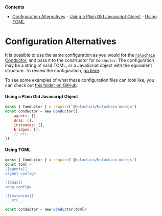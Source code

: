 <!-- START doctoc generated TOC please keep comment here to allow auto update -->
<!-- DON'T EDIT THIS SECTION, INSTEAD RE-RUN doctoc TO UPDATE -->
**Contents**

- [Configuration Alternatives](#configuration-alternatives)
      - [Using a Plain Old Javascript Object](#using-a-plain-old-javascript-object)
      - [Using TOML](#using-toml)

<!-- END doctoc generated TOC please keep comment here to allow auto update -->

# Configuration Alternatives

It is possible to use the same configuration as you would for the [`holochain` Conductor](./production_conductor.md), and pass it to the constructor for `Conductor`. The configuration may be a string of valid TOML, or a JavaScript object with the equivalent structure. To review the configuration, [go here](./intro_to_toml_config.md).

To see some examples of what these configuration files can look like, you can check out [this folder on GitHub](https://github.com/holochain/holochain-rust/tree/develop/conductor/example-config).

#### Using a Plain Old Javascript Object

```javascript
const { Conductor } = require('@holochain/holochain-nodejs')
const conductor = new Conductor({
    agents: [],
    dnas: [],
    instances: [],
    bridges: [],
    // etc...
})
```

#### Using TOML

```javascript
const { Conductor } = require('@holochain/holochain-nodejs')
const toml = `
[[agents]]
<agent config>

[[dnas]]
<dna config>

[[instances]]
...etc...
`
const conductor = new Conductor(toml)
```

